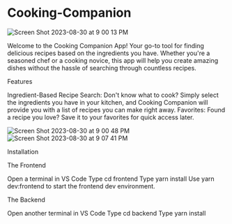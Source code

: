 # Cooking-Companion
![Screen Shot 2023-08-30 at 9 00 13 PM](https://github.com/WebDevTheresa/Cooking-Companion/assets/121316326/fb452d11-e7a3-4b54-9e8a-ecbcd02eeb82)


Welcome to the Cooking Companion App! Your go-to tool for finding delicious recipes based on the ingredients you have. Whether you're a seasoned chef or a cooking novice, this app will help you create amazing dishes without the hassle of searching through countless recipes.

Features

Ingredient-Based Recipe Search: Don't know what to cook? Simply select the ingredients you have in your kitchen, and Cooking Companion will provide you with a list of recipes you can make right away.
Favorites: Found a recipe you love? Save it to your favorites for quick access later.

![Screen Shot 2023-08-30 at 9 00 48 PM](https://github.com/WebDevTheresa/Cooking-Companion/assets/121316326/b1b4010e-edb2-4d9e-a7ca-f2882885df28)
![Screen Shot 2023-08-30 at 9 07 41 PM](https://github.com/WebDevTheresa/Cooking-Companion/assets/121316326/159922f5-e5c7-438f-8965-ed4284f1b313)

Installation

The Frontend

Open a terminal in VS Code
Type cd frontend
Type yarn install
Use yarn dev:frontend to start the frontend dev environment.

The Backend

Open another terminal in VS Code
Type cd backend
Type yarn install



